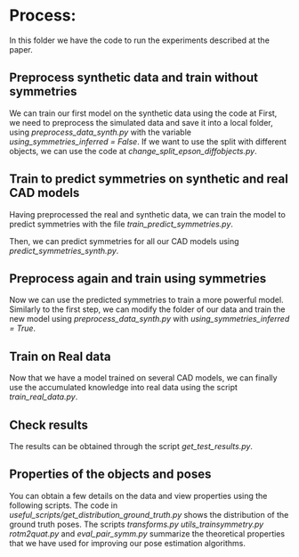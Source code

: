 

# Process:
In this folder we have the code to run the experiments described at the paper.


## Preprocess synthetic data and train without symmetries

We can train our first model on the synthetic data using the code at 
First, we need to preprocess the simulated data and save it into a local folder, using *preprocess_data_synth.py* with the variable *using_symmetries_inferred = False*. If we want to use the split with different objects, we can use the code at *change_split_epson_diffobjects.py*.

## Train to predict symmetries on synthetic and real CAD models

Having preprocessed the real and synthetic data, we can train the model to predict symmetries with the file 
*train_predict_symmetries.py*.

Then, we can predict symmetries for all our CAD models using *predict_symmetries_synth.py*.

## Preprocess again and train using symmetries

Now we can use the predicted symmetries to train a more powerful model. Similarly to the first step, we can modify the folder of our data and train the new model using *preprocess_data_synth.py* with *using_symmetries_inferred = True*.

## Train on Real data

Now that we have a model trained on several CAD models, we can finally use the accumulated knowledge into real data using the script *train_real_data.py*.

## Check results

The results can be obtained through the script *get_test_results.py*.

## Properties of the objects and poses

You can obtain a few details on the data and view properties using the following scripts. The code in *useful_scripts/get_distribution_ground_truth.py* shows the distribution of the ground truth poses. The scripts *transforms.py* *utils_trainsymmetry.py* *rotm2quat.py* and *eval_pair_symm.py* summarize the theoretical properties that we have used for improving our pose estimation algorithms. 
